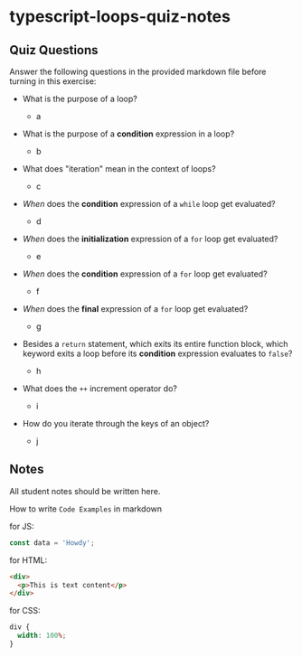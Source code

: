 # typescript-loops-quiz-notes

## Quiz Questions

Answer the following questions in the provided markdown file before turning in this exercise:

- What is the purpose of a loop?

  - a

- What is the purpose of a **condition** expression in a loop?

  - b

- What does "iteration" mean in the context of loops?

  - c

- _When_ does the **condition** expression of a `while` loop get evaluated?

  - d

- _When_ does the **initialization** expression of a `for` loop get evaluated?

  - e

- _When_ does the **condition** expression of a `for` loop get evaluated?

  - f

- _When_ does the **final** expression of a `for` loop get evaluated?

  - g

- Besides a `return` statement, which exits its entire function block, which keyword exits a loop before its **condition** expression evaluates to `false`?

  - h

- What does the `++` increment operator do?

  - i

- How do you iterate through the keys of an object?

  - j

## Notes

All student notes should be written here.

How to write `Code Examples` in markdown

for JS:

```javascript
const data = 'Howdy';
```

for HTML:

```html
<div>
  <p>This is text content</p>
</div>
```

for CSS:

```css
div {
  width: 100%;
}
```
